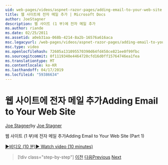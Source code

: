 ```yaml
---
uid: web-pages/videos/aspnet-razor-pages/adding-email-to-your-web-site
title: 웹 사이트에 전자 메일 추가 | Microsoft Docs
author: JoeStagner
description: 웹 사이트 (1 부)에 전자 메일 추가
ms.author: riande
ms.date: 02/25/2011
ms.assetid: a0eb31aa-068b-4214-8a2b-16576a616aca
msc.legacyurl: /web-pages/videos/aspnet-razor-pages/adding-email-to-your-web-site
msc.type: video
ms.openlocfilehash: 72605a131095570390d64fd458ce821ee0f99fbc
ms.sourcegitcommit: 0f1119340e4464720cfd16d0ff15764746ea1fea
ms.translationtype: MT
ms.contentlocale: ko-KR
ms.lasthandoff: 04/17/2019
ms.locfileid: "59386634"
---
```

# <a name="adding-email-to-your-web-site"></a><span data-ttu-id="431b5-103">웹 사이트에 전자 메일 추가</span><span class="sxs-lookup"><span data-stu-id="431b5-103">Adding Email to Your Web Site</span></span>

<span data-ttu-id="431b5-104">[Joe Stagner](https://github.com/JoeStagner)</span><span class="sxs-lookup"><span data-stu-id="431b5-104">by [Joe Stagner](https://github.com/JoeStagner)</span></span>

<span data-ttu-id="431b5-105">웹 사이트 (1 부)에 전자 메일 추가</span><span class="sxs-lookup"><span data-stu-id="431b5-105">Adding Email to Your Web Site (Part 1)</span></span>

[<span data-ttu-id="431b5-106">&#9654;비디오 (10 분)</span><span class="sxs-lookup"><span data-stu-id="431b5-106">&#9654; Watch video (10 minutes)</span></span>](https://channel9.msdn.com/Blogs/ASP-NET-Site-Videos/adding-email-to-your-web-site)

> [!div class="step-by-step"]
> <span data-ttu-id="431b5-107">[이전](working-with-video.md)
> [다음](adding-search-to-your-web-site.md)</span><span class="sxs-lookup"><span data-stu-id="431b5-107">[Previous](working-with-video.md)
[Next](adding-search-to-your-web-site.md)</span></span>
